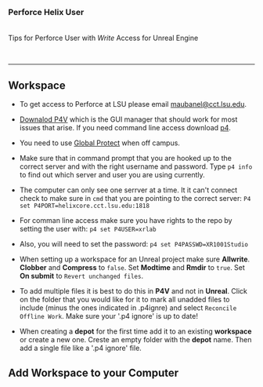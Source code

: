 <img src="https://via.placeholder.com/1000x4/45D7CA/45D7CA" alt="drawing" height="4px"/>

### Perforce Helix User

<img src="https://via.placeholder.com/1000x4/45D7CA/45D7CA" alt="drawing" height="4px"/>

Tips for Perforce User with *Write* Access for Unreal Engine

<br>

---

## Workspace

- To get access to Perforce at LSU please email [maubanel@cct.lsu.edu](mailto:maubanel@cct.lsu.edu).

- [Downalod P4V](https://www.perforce.com/downloads/helix-visual-client-p4v) which is the GUI manager that should work for most issues that arise.  If you need command line access download [p4](https://www.perforce.com/products/helix-core-apps/command-line-client).

- You need to use [Global Protect]() when off campus.

- Make sure that in command prompt that you are hooked up to the correct server and with the right username and password.  Type `p4 info` to find out which server and user you are using currently.

- The computer can only see one serrver at a time.  It it can't connect check to make sure in `cmd` that you are pointing to the correct server: `P4 set P4PORT=helixcore.cct.lsu.edu:1818`

- For comman line access make sure you have rights to the repo by setting the user with: `p4 set P4USER=xrlab`

- Also, you will need to set the password: `p4 set P4PASSWD=XR1001Studio`

- When setting up a workspace for an Unreal project make sure **Allwrite**. **Clobber** and **Compress** to `false`.  Set **Modtime** and **Rmdir** to `true`.  Set **On submit** to `Revert unchanged files`.

- To add multiple files it is best to do this in **P4V** and not in **Unreal**.  Click on the folder that you would like for it to mark all unadded files to include (minus the ones indicated in .p4ignre) and select `Reconcile Offline Work`. Make sure your '.p4 ignore' is up to date!

- When creating a **depot** for the first time add it to an existing **workspace** or create a new one.  Creste an empty folder with the **depot** name.  Then add a single file like a '.p4 ignore' file.

## Add Workspace to your Computer



<br><br>

